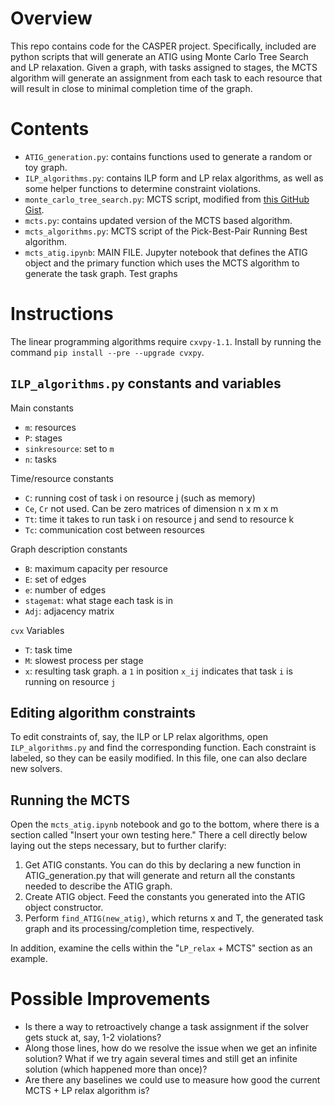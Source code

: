 # Overview
This repo contains code for the CASPER project. Specifically, included are python scripts that will generate an ATIG using Monte Carlo Tree Search and LP relaxation. Given a graph, with tasks assigned to stages, the MCTS algorithm will generate an assignment from each task to each resource that will result in close to minimal completion time of the graph.

# Contents
- `ATIG_generation.py`: contains functions used to generate a random or toy graph.
- `ILP_algorithms.py`: contains ILP form and LP relax algorithms, as well as some helper functions to determine constraint violations.
- `monte_carlo_tree_search.py`: MCTS script, modified from [this GitHub Gist](https://gist.github.com/qpwo/c538c6f73727e254fdc7fab81024f6e1).
- `mcts.py`: contains updated version of the MCTS based algorithm.
- `mcts_algorithms.py`: MCTS script of the Pick-Best-Pair Running Best algorithm.
- `mcts_atig.ipynb`: MAIN FILE. Jupyter notebook that defines the ATIG object and the primary function which uses the MCTS algorithm to generate the task graph. Test graphs

# Instructions
The linear programming algorithms require `cxvpy-1.1`. Install by running the command `pip install --pre --upgrade cvxpy`.

## `ILP_algorithms.py` constants and variables
Main constants
- `m`: resources
- `P`: stages
- `sinkresource`: set to `m`
- `n`: tasks

Time/resource constants
- `C`: running cost of task i on resource j (such as memory)
- `Ce`, `Cr` not used. Can be zero matrices of dimension n x m x m
- `Tt`: time it takes to run task i on resource j and send to resource k
- `Tc`: communication cost between resources

Graph description constants
- `B`: maximum capacity per resource
- `E`: set of edges
- `e`: number of edges
- `stagemat`: what stage each task is in
- `Adj`: adjacency matrix

`cvx` Variables
- `T`: task time
- `M`: slowest process per stage
- `x`: resulting task graph. a `1` in position `x_ij` indicates that task `i` is running on resource `j`

## Editing algorithm constraints
To edit constraints of, say, the ILP or LP relax algorithms, open `ILP_algorithms.py` and find the corresponding function. Each constraint is labeled, so they can be easily modified. In this file, one can also declare new solvers.

## Running the MCTS
Open the `mcts_atig.ipynb` notebook and go to the bottom, where there is a section called "Insert your own testing here." There a cell directly below laying out the steps necessary, but to further clarify:
1. Get ATIG constants. You can do this by declaring a new function in ATIG_generation.py that will generate and return all the constants needed to describe the ATIG graph.
2. Create ATIG object. Feed the constants you generated into the ATIG object constructor.
3. Perform `find_ATIG(new_atig)`, which returns x and T, the generated task graph and its processing/completion time, respectively.

In addition, examine the cells within the "`LP_relax` + MCTS" section as an example.


# Possible Improvements
- Is there a way to retroactively change a task assignment if the solver gets stuck at, say, 1-2 violations?
- Along those lines, how do we resolve the issue when we get an infinite solution? What if we try again several times and still get an infinite solution (which happened more than once)?
- Are there any baselines we could use to measure how good the current MCTS + LP relax algorithm is?
